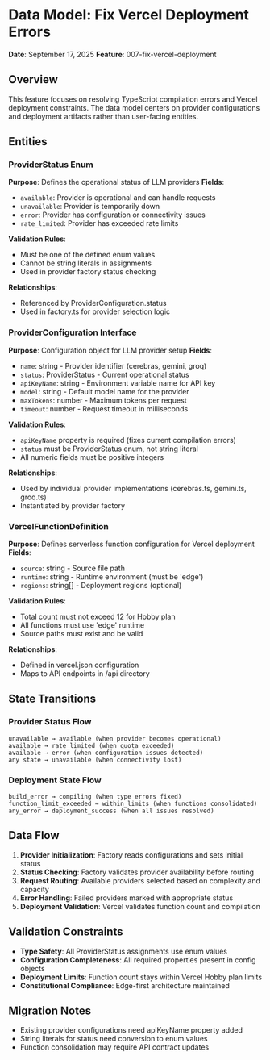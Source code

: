 # Data Model: Fix Vercel Deployment Errors

**Date**: September 17, 2025
**Feature**: 007-fix-vercel-deployment

## Overview

This feature focuses on resolving TypeScript compilation errors and Vercel deployment constraints. The data model centers on provider configurations and deployment artifacts rather than user-facing entities.

## Entities

### ProviderStatus Enum

**Purpose**: Defines the operational status of LLM providers
**Fields**:

- `available`: Provider is operational and can handle requests
- `unavailable`: Provider is temporarily down
- `error`: Provider has configuration or connectivity issues
- `rate_limited`: Provider has exceeded rate limits

**Validation Rules**:

- Must be one of the defined enum values
- Cannot be string literals in assignments
- Used in provider factory status checking

**Relationships**:

- Referenced by ProviderConfiguration.status
- Used in factory.ts for provider selection logic

### ProviderConfiguration Interface

**Purpose**: Configuration object for LLM provider setup
**Fields**:

- `name`: string - Provider identifier (cerebras, gemini, groq)
- `status`: ProviderStatus - Current operational status
- `apiKeyName`: string - Environment variable name for API key
- `model`: string - Default model name for the provider
- `maxTokens`: number - Maximum tokens per request
- `timeout`: number - Request timeout in milliseconds

**Validation Rules**:

- `apiKeyName` property is required (fixes current compilation errors)
- `status` must be ProviderStatus enum, not string literal
- All numeric fields must be positive integers

**Relationships**:

- Used by individual provider implementations (cerebras.ts, gemini.ts, groq.ts)
- Instantiated by provider factory

### VercelFunctionDefinition

**Purpose**: Defines serverless function configuration for Vercel deployment
**Fields**:

- `source`: string - Source file path
- `runtime`: string - Runtime environment (must be 'edge')
- `regions`: string[] - Deployment regions (optional)

**Validation Rules**:

- Total count must not exceed 12 for Hobby plan
- All functions must use 'edge' runtime
- Source paths must exist and be valid

**Relationships**:

- Defined in vercel.json configuration
- Maps to API endpoints in /api directory

## State Transitions

### Provider Status Flow

```
unavailable → available (when provider becomes operational)
available → rate_limited (when quota exceeded)
available → error (when configuration issues detected)
any state → unavailable (when connectivity lost)
```

### Deployment State Flow

```
build_error → compiling (when type errors fixed)
function_limit_exceeded → within_limits (when functions consolidated)
any_error → deployment_success (when all issues resolved)
```

## Data Flow

1. **Provider Initialization**: Factory reads configurations and sets initial status
2. **Status Checking**: Factory validates provider availability before routing
3. **Request Routing**: Available providers selected based on complexity and capacity
4. **Error Handling**: Failed providers marked with appropriate status
5. **Deployment Validation**: Vercel validates function count and compilation

## Validation Constraints

- **Type Safety**: All ProviderStatus assignments use enum values
- **Configuration Completeness**: All required properties present in config objects
- **Deployment Limits**: Function count stays within Vercel Hobby plan limits
- **Constitutional Compliance**: Edge-first architecture maintained

## Migration Notes

- Existing provider configurations need apiKeyName property added
- String literals for status need conversion to enum values
- Function consolidation may require API contract updates
